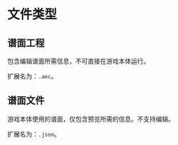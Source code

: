 # 文件类型

## 谱面工程

包含编辑谱面所需信息，不可直接在游戏本体运行。

扩展名为：`.aec`。

## 谱面文件

游戏本体使用的谱面，仅包含预览所需的信息。不支持编辑。

扩展名为：`.json`。